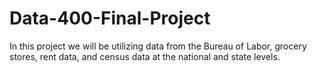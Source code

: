 # Data-400-Final-Project


In this project we will be utilizing data from the Bureau of Labor, grocery stores, rent data, and census data at the national and state levels. 
